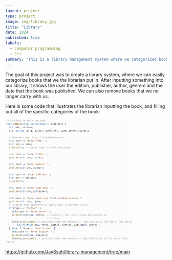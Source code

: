 ```yaml
---
layout: project
type: project
image: img/library.jpg
title: "Library"
date: 2024
published: true
labels:
  - computer programming
  - C++
summary: "This is a library management system where we categorized books that we input, based on their genre, author, date of publishment, edition, and publishers."
---
```


The goal of this project was to create a library system, where we can easily categorize books that we the librarian put in. After inputting something into our library, it shows the user the edition, publisher, author, genrem and the date that the book was published. We can also remove books that we no longer carry with us.

Here is some code that illustrates the librarian inputting the book, and filling out all of the specific categories of the book:

<div class="text-center p-4">
  <img width="400px" src="../img/library.png" class="img-thumbnail" >
  
https://github.com/JaySsuh/library-management/tree/main
